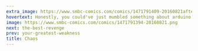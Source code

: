 ```yaml
---
extra_image: https://www.smbc-comics.com/comics/1471791409-20160821after.png
hovertext: Honestly, you could've just mumbled something about arduino and I would've done it.
image: https://www.smbc-comics.com/comics/1471791394-20160821.png
next: the-best-revenge
prev: your-greatest-weakness
title: Chaos
---
```

